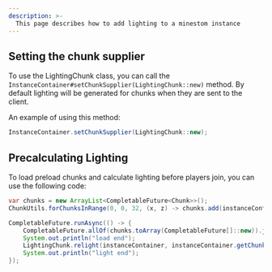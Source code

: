 ```yaml
---
description: >-
  This page describes how to add lighting to a minestom instance
---
```


## Setting the chunk supplier

To use the LightingChunk class, you can call the `InstanceContainer#setChunkSupplier(LightingChunk::new)` method.
By default lighting will be generated for chunks when they are sent to the client.

An example of using this method:
```java
InstanceContainer.setChunkSupplier(LightingChunk::new);
```
## Precalculating Lighting

To load preload chunks and calculate lighting before players join, you can use the following code:

```java
var chunks = new ArrayList<CompletableFuture<Chunk>>();
ChunkUtils.forChunksInRange(0, 0, 32, (x, z) -> chunks.add(instanceContainer.loadChunk(x, z)));

CompletableFuture.runAsync(() -> {
    CompletableFuture.allOf(chunks.toArray(CompletableFuture[]::new)).join();
    System.out.println("load end");
    LightingChunk.relight(instanceContainer, instanceContainer.getChunks());
    System.out.println("light end");
});
```
